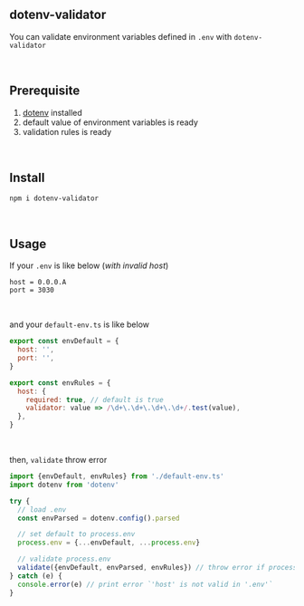 ## dotenv-validator

You can validate environment variables defined in `.env` with `dotenv-validator`

<br>

## Prerequisite

1. [dotenv](https://www.npmjs.com/package/dotenv) installed
1. default value of environment variables is ready
1. validation rules is ready

<br>

## Install

```
npm i dotenv-validator
```

<br>

## Usage

If your `.env` is like below (_with invalid host_)

```
host = 0.0.0.A
port = 3030
```

<br>

and your `default-env.ts` is like below

```javascript
export const envDefault = {
  host: '',
  port: '',
}

export const envRules = {
  host: {
    required: true, // default is true
    validator: value => /\d+\.\d+\.\d+\.\d+/.test(value),
  },
}
```

<br>

then, `validate` throw error

```javascript
import {envDefault, envRules} from './default-env.ts'
import dotenv from 'dotenv'

try {
  // load .env
  const envParsed = dotenv.config().parsed

  // set default to process.env
  process.env = {...envDefault, ...process.env}

  // validate process.env
  validate({envDefault, envParsed, envRules}) // throw error if process.env is not valid
} catch (e) {
  console.error(e) // print error `'host' is not valid in '.env'`
}
```
